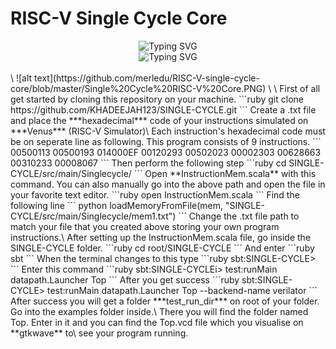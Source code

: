# RISC-V Single Cycle Core
<div align='center'><img src="https://readme-typing-svg.demolab.com?font=Arial&size=22&pause=1000&color=F7F7F7&multiline=true&width=435&lines=RISC-V+Single+Cycle+Core" alt="Typing SVG" /><br>
<img src="https://readme-typing-svg.demolab.com?font=Arial&size=18&pause=1000&color=F7F7F7&multiline=true&width=435&lines=Designed+by+Khadeejah+Ashraf" alt="Typing SVG" />
</div>
<br>
\
![alt text](https://github.com/merledu/RISC-V-single-cycle-core/blob/master/Single%20Cycle%20RISC-V%20Core.PNG)
\
\
First of all get started by cloning this repository on your machine.  
```ruby
git clone https://github.com/KHADEEJAH123/SINGLE-CYCLE.git
```
Create a .txt file and place the ***hexadecimal*** code of your instructions simulated on ***Venus*** (RISC-V Simulator)\
Each instruction's hexadecimal code must be on seperate line as following. This program consists of 9 instructions.
```
00500113
00500193
014000EF
00120293
00502023
00002303
00628663
00310233
00008067
```
Then perform the following step
```ruby
cd SINGLE-CYCLE/src/main/Singlecycle/
```
Open **InstructionMem.scala** with this command. You can also manually go into the above path and open the file in your favorite text editor.
```ruby
open InstructionMem.scala
```
Find the following line
``` python
loadMemoryFromFile(mem, "SINGLE-CYCLE/src/main/Singlecycle/mem1.txt")
```
Change the .txt file path to match your file that you created above storing your own program instructions.\
After setting up the InstructionMem.scala file, go inside the SINGLE-CYCLE folder.
```ruby
cd root/SINGLE-CYCLE
```
And enter
```ruby
sbt
```
When the terminal changes to this type
```ruby
sbt:SINGLE-CYCLE>
```
Enter this command
```ruby
sbt:SINGLE-CYCLEi> test:runMain datapath.Launcher Top
```
After you get success
```ruby
sbt:SINGLE-CYCLE> test:runMain datapath.Launcher Top --backend-name verilator
```
After success you will get a folder ***test_run_dir*** on root of your folder. Go into the examples folder inside.\
There you will find the folder named Top. Enter in it and you can find the Top.vcd file which you visualise on **gtkwave** to\
see your program running.
